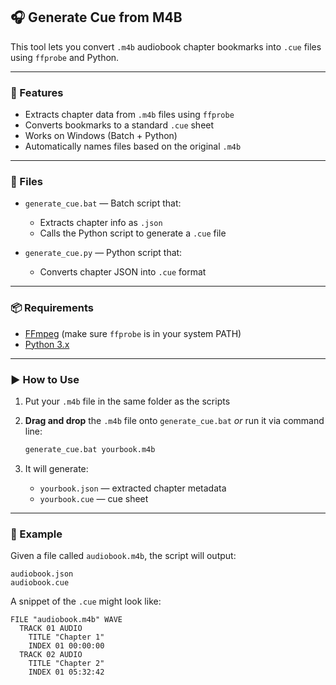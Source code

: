 ## 🎧 Generate Cue from M4B

This tool lets you convert `.m4b` audiobook chapter bookmarks into `.cue` files using `ffprobe` and Python.

---

### 🔧 Features

* Extracts chapter data from `.m4b` files using `ffprobe`
* Converts bookmarks to a standard `.cue` sheet
* Works on Windows (Batch + Python)
* Automatically names files based on the original `.m4b`

---

### 📁 Files

* `generate_cue.bat` — Batch script that:

  * Extracts chapter info as `.json`
  * Calls the Python script to generate a `.cue` file
* `generate_cue.py` — Python script that:

  * Converts chapter JSON into `.cue` format

---

### 📦 Requirements

* [FFmpeg](https://ffmpeg.org/) (make sure `ffprobe` is in your system PATH)
* [Python 3.x](https://www.python.org/)

---

### ▶️ How to Use

1. Put your `.m4b` file in the same folder as the scripts

2. **Drag and drop** the `.m4b` file onto `generate_cue.bat`
   *or* run it via command line:

   ```bash
   generate_cue.bat yourbook.m4b
   ```

3. It will generate:

   * `yourbook.json` — extracted chapter metadata
   * `yourbook.cue` — cue sheet

---

### 📌 Example

Given a file called `audiobook.m4b`, the script will output:

```
audiobook.json
audiobook.cue
```

A snippet of the `.cue` might look like:

```
FILE "audiobook.m4b" WAVE
  TRACK 01 AUDIO
    TITLE "Chapter 1"
    INDEX 01 00:00:00
  TRACK 02 AUDIO
    TITLE "Chapter 2"
    INDEX 01 05:32:42
```


